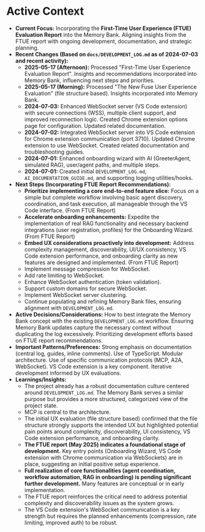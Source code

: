 # Active Context

*   **Current Focus:** Incorporating the **First-Time User Experience (FTUE) Evaluation Report** into the Memory Bank. Aligning insights from the FTUE report with ongoing development, documentation, and strategic planning.
*   **Recent Changes (Based on `docs/DEVELOPMENT_LOG.md` as of 2024-07-03 and recent activity):**
    *   **2025-05-17 (Afternoon):** Processed "First-Time User Experience Evaluation Report". Insights and recommendations incorporated into Memory Bank, influencing next steps and priorities.
    *   **2025-05-17 (Morning):** Processed "The New Fuse User Experience Evaluation" (file structure based). Insights incorporated into Memory Bank.
    *   **2024-07-03:** Enhanced WebSocket server (VS Code extension) with secure connections (WSS), multiple client support, and improved reconnection logic. Created Chrome extension options page for configuration. Updated related documentation.
    *   **2024-07-02:** Integrated WebSocket server into VS Code extension for Chrome extension communication (port 3710). Updated Chrome extension to use WebSocket. Created related documentation and troubleshooting guides.
    *   **2024-07-01:** Enhanced onboarding wizard with AI (GreeterAgent, simulated RAG), user/agent paths, and multiple steps.
    *   **2024-07-01:** Created initial `DEVELOPMENT_LOG.md`, `AI_DOCUMENTATION_GUIDE.md`, and supporting logging utilities/hooks.
*   **Next Steps (Incorporating FTUE Report Recommendations):**
    *   **Prioritize implementing a core end-to-end feature slice:** Focus on a simple but complete workflow involving basic agent discovery, coordination, and task execution, all manageable through the VS Code interface. (From FTUE Report)
    *   **Accelerate onboarding enhancements:** Expedite the implementation of real RAG functionality and necessary backend integrations (user registration, profiles) for the Onboarding Wizard. (From FTUE Report)
    *   **Embed UX considerations proactively into development:** Address complexity management, discoverability, UI/UX consistency, VS Code extension performance, and onboarding clarity as new features are designed and implemented. (From FTUE Report)
    *   Implement message compression for WebSocket.
    *   Add rate limiting to WebSocket.
    *   Enhance WebSocket authentication (token validation).
    *   Support custom domains for secure WebSocket.
    *   Implement WebSocket server clustering.
    *   Continue populating and refining Memory Bank files, ensuring alignment with `DEVELOPMENT_LOG.md`.
*   **Active Decisions/Considerations:** How to best integrate the Memory Bank concept with the existing `DEVELOPMENT_LOG.md` workflow. Ensuring Memory Bank updates capture the necessary context without duplicating the log excessively. Prioritizing development efforts based on FTUE report recommendations.
*   **Important Patterns/Preferences:** Strong emphasis on documentation (central log, guides, inline comments). Use of TypeScript. Modular architecture. Use of specific communication protocols (MCP, A2A, WebSocket). VS Code extension is a key component. Iterative development informed by UX evaluations.
*   **Learnings/Insights:**
    *   The project already has a robust documentation culture centered around `DEVELOPMENT_LOG.md`. The Memory Bank serves a similar purpose but provides a more structured, categorized view of the project state.
    *   MCP is central to the architecture.
    *   The initial UX evaluation (file structure based) confirmed that the file structure strongly supports the intended UX but highlighted potential pain points around complexity, discoverability, UI consistency, VS Code extension performance, and onboarding clarity.
    *   **The FTUE report (May 2025) indicates a foundational stage of development.** Key entry points (Onboarding Wizard, VS Code extension with Chrome communication via WebSockets) are in place, suggesting an initial positive setup experience.
    *   **Full realization of core functionalities (agent coordination, workflow automation, RAG in onboarding) is pending significant further development.** Many features are conceptual or in early implementation.
    *   The FTUE report reinforces the critical need to address potential complexity and discoverability issues as the system grows.
    *   The VS Code extension's WebSocket communication is a key strength but requires the planned enhancements (compression, rate limiting, improved auth) to be robust.
